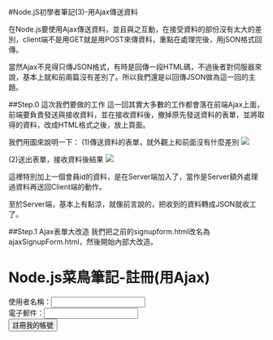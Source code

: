 #Node.jS初學者筆記(3)-用Ajax傳送資料

在Node.js要使用Ajax傳送資料，並且與之互動，在接受資料的部份沒有太大的差別，client端不是用GET就是用POST來傳資料，重點在處理完後，用jSON格式回傳。

當然Ajax不見得只傳JSON格式，有時是回傳一段HTML碼，不過後者對伺服器來說，基本上就和前兩篇沒有差別了。所以我們還是以回傳JSON做為這一回的主題。


##Step.0 這次我們要做的工作
這一回其實大多數的工作都會落在前端Ajax上面，前端要負責發送與接收資料，並在接收資料後，撤掉原先發送資料的表單，並將取得的資料，改成HTML格式之後，放上頁面。

我們用圖來說明一下：
(1)傳送資料的表單，就外觀上和前面沒有什麼差別
<img src='http://ithelp.ithome.com.tw/upload/images/20120213/201202132236124f391fdc70ed6_resize.png'/>

(2)送出表單，接收資料後結果
<img src='http://ithelp.ithome.com.tw/upload/images/20120213/201202132236164f391fe092de1_resize.png' />

這裡特別加上一個會員id的資料，是在Server端加入了，當作是Server額外處理過資料再送回Client端的動作。

至於Server端，基本上有點涼，就像前言說的，把收到的資料轉成JSON就收工了。


##Step.1 Ajax表單大改造
我們把之前的signupform.html改名為ajaxSignupForm.html，然後開始內部大改造。
	<!DOCTYPE html>
	<html>
	<head>
		<title>Node.js菜鳥筆記(3)</title>	
			<link rel="stylesheet" href="/css/style.css" type="text/css" media="all" />
			<script src="https://ajax.googleapis.com/ajax/libs/jquery/1.7.1/jquery.min.js"></script>
	</head>
	<body> 
		<h1>Node.js菜鳥筆記-註冊(用Ajax)</h1>
			<div id="signup">
					<label>使用者名稱：</label><input type="text" id="username" name="username" /><br>
					<label>電子郵件：</label><input type="text" id="email" name="email" /><br>
					<input type="submit" value="註冊我的帳號" /><br>
			</div>
			<script type="text/javascript">
				$(function(){
				   $('#signup input[type="submit"]').click(function(e){						   	 
					   	e.preventDefault();
				       var user = {};
				       user.username = $("#username").val();
				       user.email = $("#email").val();
				       $.post("/Signup",user,function(data){
							    greet(data)								
							 });
					  });
						   
				    var greet = function(msg){
						   $('#signup').html("");
							 var greeting = $('<h2>Hi,'+msg.username+',你的會員id是:'+ msg.id +'我們會將會員啟動信寄至'+msg.email+'</h2>');
						   $('#signup').append(greeting);
					  };	   
				});		 
			</script>			
	</body>
	</html>
在第6行，我們用了Google的CDN來使用jQuery，用來幫我們處理Ajax的工作。

第10行原本是form的html tag，為了強調這是一個Ajax的表單，所以我們把form易為div。其他的就和之前的無異。

第15行開始，這次要傳送和接收的工作，都在接下來的JavaScript當中。我們要做的事有：

1. 用jQUery取得submit按鈕，綁定它的click動作(第17行)
2. 取得表單username和email的值，存放在user這個物件中(第19~21行)
3. 用jQuery的$.post方法，將user的資料傳到Server(第22行)
4. 一旦成功取得資料後，透過greet這個function，組成回報給user的訊息(第23行)
　　1. 清空原本給使用者填資料的表單(第28行)
　　2. 將Server回傳的username、email和id這3個資料，組成回應的訊息(第29行)
　　3. 將訊息放到原本表單的位置(第30行)

經過以上的處理後，一個Ajax的表單的基本功能已經完成。


##Step.2 Node.js處理JSON
先讓我們來看一下Server端的程式碼：

	http = require 'http'
	url = require 'url'
	qs = require 'querystring'

	server = http.createServer (req,res)->
   		urlData = url.parse req.url,true
   		action = urlData.pathname

   		if action is "/Signup"
       			formData = ''
       			msg = ''
       			req.on 'data',(data)->
         			formData += data
         
         		req.on 'end', ->
           			user = qs.parse formData
           			user.id = "123456"
           			msg = JSON.stringify user
           			res.writeHead 200,{"Content-Type":"application/json","Content-Length":msg.length}
           			res.end msg

   		else
      			res.writeHead 200,"Content-Type":"text/html"
      			res.end "<h1>歡迎光臨Node.js菜鳥筆記</h1>"
      
			server.listen 3000

			console.log "Server跑起來了，現在時間是" + new Date()

這裡的程式和上一篇POST方法，基本上大同小異，差別在：

1. 我們幫user的資料加上id，隨意存放一些文字進去，讓Server回傳的資料多於Client端傳上來的，不然會覺得Server都沒做事 :p
2. 我們增加了msg這個變數，存放將user物件JSON文字化的結果。JSON.stringify這個轉換函式是V8引擎所提供的，如果你好奇的話。
3. 大重點來了，我們要告訴Client端，這次回傳的資料格式是JSON，所在Content-type和Content-Length要提供給Client。

Server很輕鬆就完成任務了。


##Step.3 踢到鐵板了，開始找bug

既然前、後端都完成了，就讓我們快快樂樂把ajaxSignupForm.html開啟，品嚐一下勝利的果實吧...

填完資料了，送出...

沒反應...

打開firebug查一下，嗯，資料的的確確有送出，但是回應那邊卻是沒有接收到資料...

於是接下來就是展開各種debug手法，試圖找出錯誤，在上窮碧落下黃泉之後，才突然拍額大叫：「我是豬頭!!」

原來擋在我們前頭的五指山是...*JavaScript的同源法則*。

簡單地說，JavaScript為了安全性起見，限制存取動作必須是在同一domain name底下。

前兩篇為了強調說明GET和POST這兩個行為，所以我們的signupform.html不是放在Server上，而是放在client端(好啦，也有偷懶的成份)，對於一般form表單的行為行得通，但是一遇到Ajax，client的程式和Server端當然不在同一個domain name底下，所以悲劇就發生了。

所以呢，我們要做的事，就是把ajaxSignupForm也放在Server上，這樣就沒問題了。


##Step.4 將Ajax Form放上Server
要在node.js中載入靜態檔案，我們必須在多一個fs的module來協助我們處理，fs是Node.js用來處理檔案讀取、寫入的模組。

另外，我們將建一個public的目錄，當作是ajaxSignupForm.html的存放處。

另外，由於我們同樣用"/Signup"來處理表單的傳送與結果的呈現，所以我們必須判斷當Client是用"GET"來請求"/Signup"時，我們就載入ajaxSignupForm.html，而當Client是用"POST"發出請求時，就代表Client送出了資料，這時我們就要處理送來的資料並且回傳。

改寫後的程式碼如下：

	http = require 'http'
	url = require 'url'
	qs = require 'querystring'
	fs = require 'fs'

	server = http.createServer (req,res)->
   		urlData = url.parse req.url,true
   		action = urlData.pathname
   		publicPath = __dirname + "\\public\\"

   	if action is "/Signup"
      		if req.method is "POST"
       		formData = ''
       		msg = ''
       		req.on 'data',(data)->
         		formData += data
         
         		req.on 'end', ->
           			user = qs.parse formData           
           			user.id = "123456"
           			msg = JSON.stringify user
           			res.writeHead 200,{"Content-Type":"application/json","Content-Length":msg.length}
           			res.end msg
         
      		else
       		form = publicPath + "ajaxSignupForm.html"
       		fs.readFile form,(err,contents) ->
         	#檔案如果沒發生錯誤，就把讀取進來的內容送出去，否則送出500這個錯誤狀態碼
         	if err isnt true
           		res.writeHead 200,"Content-Type":"text/html"
           		res.end(contents)
         	else
           		res.writeHead 500
           		res.end

   	else
      		res.writeHead 200,"Content-Type":"text/html"
      		res.end "<h1>歡迎光臨Node.js菜鳥筆記</h1><p><a href=\"/Signup\">註冊</a></p>"
      
	server.listen 3000

	console.log "Server跑起來了，現在時間是" + new Date()

首先讓我們注意一下第9行。我們設定一個變數來存放public這個目錄在檔案系統中的位置。由於我是在Windows系統中寫這個程式碼，加上要避開特殊字元，所以public要寫成*"\\public\\"*，如果是在linux系統中，只要寫成*"/public/"*即可。

另外*__dirname*是Node.js的全域物件，用來表示執行程式所在的路徑。由於我們是在app.js所在目錄底下建立plubc目錄，所以用第9行這樣的方式來表達。

第12行就是用來判斷client是用什麼方法來和Server溝通，如果來的是POST，就和之前一樣，完全不用動。

不過來的如果是GET，我們就要用第26行開始的方法來處理。

第26行我們先組成表單的存取路徑和檔名，然後用fs.readFile來讀取檔案。

fs.readFile是一個*非同步*的處理函式，所以第1個參數指定檔案路徑，第2個參數則是callback函式，負責檔案讀取後的處理行為。它有兩個傳入的參數，第1個是錯誤發生時的錯誤物件，第2個則是讀入的檔案內容。

所以當錯誤沒有發生的時候，我們就把讀入的content送回去給client端，萬一有錯誤，則送回500狀態。

以上，就是修改後的版本。

記得*重新編譯app.coffee*，然後執行Server，這次就能成功的傳回資料了（淚～）


##延伸閱讀
1. node.js的http module說明: http://nodejs.org/docs/latest/api/http.html
2. node.js的url module說明: http://nodejs.org/docs/latest/api/url.html
3. node.js的querystring module說明: http://nodejs.org/docs/latest/api/querystring.html
4. node.js的File System module說明: http://nodejs.org/docs/latest/api/fs.html
5. The Little Book on CoffeeScript: http://arcturo.github.com/library/coffeescript/
6. Node入門(中文): http://www.nodebeginner.org/index-zh-tw.html
